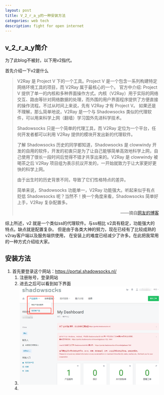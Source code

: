 ```yaml
---
layout: post
title: V_2_r_a_y的一种安装方法
categories: web tech
description: fight for open internet
---
```




## v_2_r_a_y简介

为了此blog不被封，以下用v2指代。 

首先介绍一下v2是什么

>V2Ray 是 Project V 下的一个工具。Project V 是一个包含一系列构建特定网络环境工具的项目，而 V2Ray 属于最核心的一个。 官方中介绍: Project V 提供了单一的内核和多种界面操作方式。内核（V2Ray）用于实际的网络交互、路由等针对网络数据的处理，而外围的用户界面程序提供了方便直接的操作流程。不过从时间上来说，先有 V2Ray 才有 Project V。 如果还是不理解，那么简单地说，V2Ray 是一个与 Shadowsocks 类似的代理软件，可以用来科学上网（翻墙）学习国外先进科学技术。
>
>Shadowsocks 只是一个简单的代理工具，而 V2Ray 定位为一个平台，任何开发者都可以利用 V2Ray 提供的模块开发出新的代理软件。
>
>了解 Shadowsocks 历史的同学都知道，Shadowsocks 是 clowwindy 开发的自用的软件，开发的初衷只是为了让自己能够简单高效地科学上网，自己使用了很长一段时间后觉得不错才共享出来的。V2Ray 是 clowwindy 被喝茶之后 V2Ray 项目组为表示抗议开发的，一开始就致力于让大家更好更快的科学上网。
>
>由于出生时的历史背景不同，导致了它们性格特点的差异。
>
>简单来说，Shadowsocks 功能单一，V2Ray 功能强大。听起来似乎有点贬低 Shadowsocks 呢？当然不！换一个角度来看，Shadowsocks 简单好上手，V2Ray 复杂配置多。
>
><ul align="right">
>——摘自<a href="https://toutyrater.github.io/">网友的博客</a>
></ul>



综上所述，v2 就是一个类似ss的代理软件。与ss相比 v2具有稳定，功能强大的特点。缺点就是配置复杂。 但是由于各类大神的努力，现在已经有了比较成熟的v2ray客户端以及服务端供使用， 在安装上的难度已经减少了许多。在此把我常用的一种方式介绍给大家。



## 安装方法

1. 首先要登录这个网站：https://portal.shadowsocks.nl/
   1. 注册账号，登录网站
   2. 进去之后可以看到如下界面
   3. ![onload_pic](https://github.com/ShengdingHu/Blogs/blob/master/images/2020021801.png?raw=true)
   4. 

